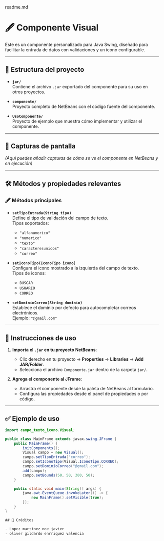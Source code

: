 readme.md
# 🖋️ Componente Visual

Este es un componente personalizado para Java Swing, diseñado para facilitar la entrada de datos con validaciones y un icono configurable.

---

## 📂 Estructura del proyecto

- **`jar/`**  
  Contiene el archivo `.jar` exportado del componente para su uso en otros proyectos.

- **`componente/`**  
  Proyecto completo de NetBeans con el código fuente del componente.

- **`UsoComponente/`**  
  Proyecto de ejemplo que muestra cómo implementar y utilizar el componente.

---

## 📸 Capturas de pantalla
*(Aquí puedes añadir capturas de cómo se ve el componente en NetBeans y en ejecución)*

---

## 🛠️ Métodos y propiedades relevantes

### 🖋️ Métodos principales
- **`setTipoEntrada(String tipo)`**  
  Define el tipo de validación del campo de texto.  
  Tipos soportados:  
  - `"alfanumerico"`
  - `"numerico"`
  - `"texto"`
  - `"caracteresunicos"`
  - `"correo"`

- **`setIconoTipo(IconoTipo icono)`**  
  Configura el icono mostrado a la izquierda del campo de texto.  
  Tipos de iconos:  
  - `BUSCAR`
  - `USUARIO`
  - `CORREO`

- **`setDominioCorreo(String dominio)`**  
  Establece el dominio por defecto para autocompletar correos electrónicos.  
  Ejemplo: `"@gmail.com"`

---

## 📖 Instrucciones de uso

1. **Importa el `.jar` en tu proyecto NetBeans**:  
   - Clic derecho en tu proyecto → **Properties** → **Libraries** → **Add JAR/Folder**.  
   - Selecciona el archivo `Componente.jar` dentro de la carpeta `jar/`.

2. **Agrega el componente al JFrame**:  
   - Arrastra el componente desde la paleta de NetBeans al formulario.  
   - Configura las propiedades desde el panel de propiedades o por código.

---

## ✅ Ejemplo de uso

```java
import campo_texto_icono.Visual;

public class MainFrame extends javax.swing.JFrame {
    public MainFrame() {
        initComponents();
        Visual campo = new Visual();
        campo.setTipoEntrada("correo");
        campo.setIconoTipo(Visual.IconoTipo.CORREO);
        campo.setDominioCorreo("@gmail.com");
        add(campo);
        campo.setBounds(50, 50, 300, 50);
    }

    public static void main(String[] args) {
        java.awt.EventQueue.invokeLater(() -> {
            new MainFrame().setVisible(true);
        });
    }
}

## 👥 Créditos

- Lopez martinez noe javier  
- oliver gildardo enrriquez valencia
